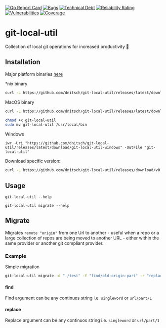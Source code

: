 [![Go Report Card](https://goreportcard.com/badge/github.com/dnitsch/git-local-util)](https://goreportcard.com/report/github.com/dnitsch/git-local-util)
[![Bugs](https://sonarcloud.io/api/project_badges/measure?project=dnitsch_git-local-util&metric=bugs)](https://sonarcloud.io/summary/new_code?id=dnitsch_git-local-util)
[![Technical Debt](https://sonarcloud.io/api/project_badges/measure?project=dnitsch_git-local-util&metric=sqale_index)](https://sonarcloud.io/summary/new_code?id=dnitsch_git-local-util)
[![Reliability Rating](https://sonarcloud.io/api/project_badges/measure?project=dnitsch_git-local-util&metric=reliability_rating)](https://sonarcloud.io/summary/new_code?id=dnitsch_git-local-util)
[![Vulnerabilities](https://sonarcloud.io/api/project_badges/measure?project=dnitsch_git-local-util&metric=vulnerabilities)](https://sonarcloud.io/summary/new_code?id=dnitsch_git-local-util)
[![Coverage](https://sonarcloud.io/api/project_badges/measure?project=dnitsch_git-local-util&metric=coverage)](https://sonarcloud.io/summary/new_code?id=dnitsch_git-local-util)

# git-local-util

Collection of local git operations for increased productivity :shrug:

## Installation

Major platform binaries [here](https://github.com/dnitsch/git-local-util/releases)

*nix binary

```bash
curl -L https://github.com/dnitsch/git-local-util/releases/latest/download/git-local-util-linux -o git-local-util
```

MacOS binary

```bash
curl -L https://github.com/dnitsch/git-local-util/releases/latest/download/git-local-util-darwin -o git-local-util
```

```bash
chmod +x git-local-util
sudo mv git-local-util /usr/local/bin
```

Windows

```pwsh
iwr -Uri "https://github.com/dnitsch/git-local-util/releases/latest/download/git-local-util-windows" -OutFile "git-local-util"
```

Download specific version:

```bash
curl -L https://github.com/dnitsch/git-local-util/releases/download/v0.1.0/git-local-util-`uname -s` -o git-local-util
```

## Usage

`git-local-util --help`

`git-local-util migrate --help`

## Migrate

Migrates `remote "origin"` from one Url to another - useful when a repo or a large collection of repos are being moved to another URL - either within the same provider or another git compliant provider.

### Example

Simple migration

```bash
git-local-util migrate -d "./test" -f "find/old-origin-part" -r "replace/origin-part" --verbose
```

#### find

Find argument can be any continuos string i.e. `singleword` or `url/part/1`

#### replace

Replace argument can be any continuos string i.e. `singleword` or `url/part/1`
